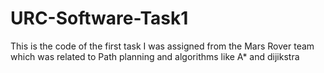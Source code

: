 # URC-Software-Task1
This is the code of the first task I was assigned from the Mars Rover team which was related to Path planning and algorithms like A* and dijikstra
